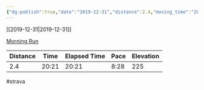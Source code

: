 ```yaml
---
{"dg-publish":true,"date":"2019-12-31","distance":2.4,"moving_time":"20:21","elapsed_time":"20:21","pace":"8:28","total_elevation_gain":225,"url":"https://www.strava.com/activities/2974342709","permalink":"/01-personal/strava/2019-12-31-morning-run/","dgPassFrontmatter":true}
---
```



[[2019-12-31\|2019-12-31]]

[Morning Run](https://www.strava.com/activities/2974342709)

| Distance | Time  | Elapsed Time | Pace | Elevation |
| -------- | ----- | ------------ | ---- | --------- |
| 2.4      | 20:21 | 20:21        | 8:28 | 225       |




#strava
